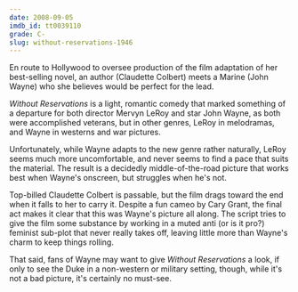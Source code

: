 ```yaml
---
date: 2008-09-05
imdb_id: tt0039110
grade: C-
slug: without-reservations-1946
---
```


En route to Hollywood to oversee production of the film adaptation of her best-selling novel, an author (Claudette Colbert) meets a Marine (John Wayne) who she believes would be perfect for the lead.

_Without Reservations_ is a light, romantic comedy that marked something of a departure for both director Mervyn LeRoy and star John Wayne, as both were accomplished veterans, but in other genres, LeRoy in melodramas, and Wayne in westerns and war pictures.

Unfortunately, while Wayne adapts to the new genre rather naturally, LeRoy seems much more uncomfortable, and never seems to find a pace that suits the material. The result is a decidedly middle-of-the-road picture that works best when Wayne's onscreen, but struggles when he's not.

Top-billed Claudette Colbert is passable, but the film drags toward the end when it falls to her to carry it. Despite a fun cameo by Cary Grant, the final act makes it clear that this was Wayne's picture all along. The script tries to give the film some substance by working in a muted anti (or is it pro?) feminist sub-plot that never really takes off, leaving little more than Wayne's charm to keep things rolling.

That said, fans of Wayne may want to give _Without Reservations_ a look, if only to see the Duke in a non-western or military setting, though, while it's not a bad picture, it's certainly no must-see.
